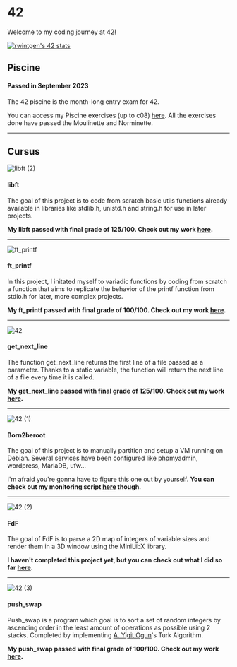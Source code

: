 # 42
Welcome to my coding journey at 42!

[![rwintgen's 42 stats](https://badge42.coday.fr/api/v2/clrv21dv5517501p4v0sbfuz1/stats?cursusId=21&coalitionId=219)](https://github.com/Coday-meric/badge42)
## Piscine
#### Passed in September 2023
The 42 piscine is the month-long entry exam for 42.

You can access my Piscine exercises (up to c08) [here](https://github.com/rwintgen/42/tree/main/piscine_42). All the exercises done have passed the Moulinette and Norminette.

-----

## Cursus
![libft (2)](https://github.com/rwintgen/42/assets/150167832/a35c8ba5-f187-4af0-a79e-6b855ac29acc)
#### libft
The goal of this project is to code from scratch basic utils functions already available in libraries like stdlib.h, unistd.h and string.h for use in later projects.

__My libft passed with final grade of 125/100. Check out my work [here](https://github.com/rwintgen/42/tree/main/libft).__

-----

![ft_printf](https://github.com/rwintgen/42/assets/150167832/2bcd3af9-c5ca-41fd-b58a-935477b07ef4)
#### ft_printf
In this project, I initated myself to variadic functions by coding from scratch a function that aims to replicate the behavior of the printf function from stdio.h for later, more complex projects.

__My ft_printf passed with final grade of 100/100. Check out my work [here](https://github.com/rwintgen/42/tree/main/ft_printf).__

-----

![42](https://github.com/rwintgen/42/assets/150167832/b279756b-d7ef-4973-bc86-865602b23228)
#### get_next_line
The function get_next_line returns the first line of a file passed as a parameter. Thanks to a static variable, the function will return the next line of a file every time it is called.

__My get_next_line passed with final grade of 125/100. Check out my work [here](https://github.com/rwintgen/42/tree/main/get_next_line).__

-----

![42 (1)](https://github.com/rwintgen/42/assets/150167832/128c4c7e-3d23-4aab-99a8-8b3c1b6cbf82)
#### Born2beroot
The goal of this project is to manually partition and setup a VM running on Debian. Several services have been configured like phpmyadmin, wordpress, MariaDB, ufw...

I'm afraid you're gonna have to figure this one out by yourself. __You can check out my monitoring script [here](https://github.com/rwintgen/42/tree/main/Born2beroot) though.__

-----

![42 (2)](https://github.com/rwintgen/42/assets/150167832/cb58c23c-febe-490f-bb62-6f6266a3e199)
#### FdF
The goal of FdF is to parse a 2D map of integers of variable sizes and render them in a 3D window using the MiniLibX library.

__I haven't completed this project yet, but you can check out what I did so far [here](https://github.com/rwintgen/42/tree/main/FdF).__

-----

![42 (3)](https://github.com/rwintgen/42/assets/150167832/0c4465bd-d03f-4332-964b-d0c43a09a57d)
#### push_swap
Push_swap is a program which goal is to sort a set of random integers by ascending order in the least amount of operations as possible using 2 stacks. Completed by implementing [A. Yigit Ogun](https://github.com/ayogun)'s Turk Algorithm.

__My push_swap passed with final grade of 100/100. Check out my work [here](https://github.com/rwintgen/42/tree/main/push_swap).__
